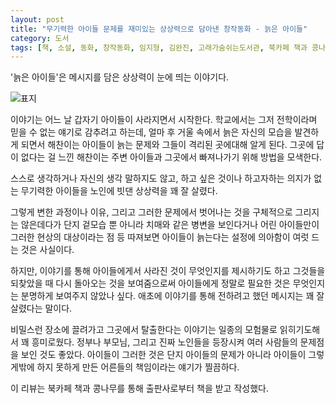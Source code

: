 ```yaml
---
layout: post
title: "무기력한 아이들 문제를 재미있는 상상력으로 담아낸 창작동화 - 늙은 아이들"
category: 도서
tags: [책, 소설, 동화, 창작동화, 임지형, 김완진, 고래가숨쉬는도서관, 북카페 책과 콩나무, 서평]
---
```


'늙은 아이들'은
메시지를 담은 상상력이 눈에 띄는 이야기다.

![표지](https://images2.imgbox.com/1e/8b/wFALf3gK_o.jpg)

이야기는 어느 날 갑자기 아이들이 사라지면서 시작한다.
학교에서는 그저 전학이라며 믿을 수 없는 얘기로 감추려고 하는데,
얼마 후 거울 속에서 늙은 자신의 모습을 발견하게 되면서
해찬이는 아이들이 늙는 문제와 그들이 격리된 곳에대해 알게 된다.
그곳에 답이 없다는 걸 느낀 해찬이는 주변 아이들과 그곳에서 빠져나가기 위해 방법을 모색한다.

스스로 생각하거나 자신의 생각 말하지도 않고,
하고 싶은 것이나 하고자하는 의지가 없는 무기력한 아이들을
노인에 빗댄 상상력을 꽤 잘 살렸다.

그렇게 변한 과정이나 이유,
그리고 그러한 문제에서 벗어나는 것을 구체적으로 그리지는 않은데다가
단지 겉모습 뿐 아니라 치매와 같은 병변을 보인다거나
어린 아이들만이 그러한 현상의 대상이라는 점 등
따져보면 아이들이 늙는다는 설정에 의아함이 여럿 드는 것은 사실이다.

하지만, 이야기를 통해 아이들에게서 사라진 것이 무엇인지를 제시하기도 하고
그것들을 되찾았을 때 다시 돌아오는 것을 보여줌으로써
아이들에게 정말로 필요한 것은 무엇인지는 분명하게 보여주지 않았나 싶다.
애초에 이야기를 통해 전하려고 했던 메시지는 꽤 잘 살렸다는 말이다.

비밀스런 장소에 끌려가고 그곳에서 탈출한다는 이야기는
일종의 모험물로 읽히기도해서 꽤 흥미로웠다.
정부나 부모님, 그리고 진짜 노인들을 등장시켜
여러 사람들의 문제점을 보인 것도 좋았다.
아이들이 그러한 것은 단지 아이들의 문제가 아니라
아이들이 그렇게밖에 하지 못하게 만든 어른들의 책임이라는 얘기가 찔끔하다.



<div class="im im-info">
이 리뷰는 북카페 책과 콩나무를 통해 출판사로부터 책을 받고 작성했다.
</div>
